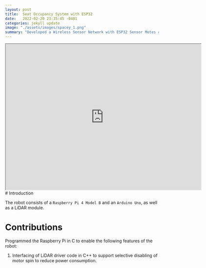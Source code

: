 ```yaml
---
layout: post
title:  Seat Occupancy System with ESP32
date:   2022-02-20 23:35:45 -0401
categories: jekyll update
image: "./assets/images/spacey_1.png"
summary: "Developed a Wireless Sensor Network with ESP32 Sensor Motes and Capacitive Touch Sensors."
---
```

<iframe src="https://drive.google.com/file/d/1Cx-rOmargVxLW3WJ7sgyGr5JKFSOAewz/preview" width="640" height="480" allow="autoplay"></iframe>
# Introduction

The robot consists of a `Raspberry Pi 4 Model B` and an `Arduino Uno`, as well as a LiDAR module.

# Contributions

Programmed the Raspberry Pi in C to enable the following features of the robot:

1.  Interfacing of LiDAR driver code in C++ to support selective disabling of motor spin to reduce power consumption. 
